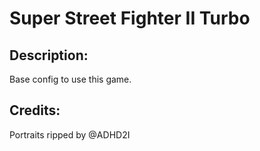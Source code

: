 # Super Street Fighter II Turbo

## Description: 

Base config to use this game.

## Credits: 

Portraits ripped by @ADHD2I

